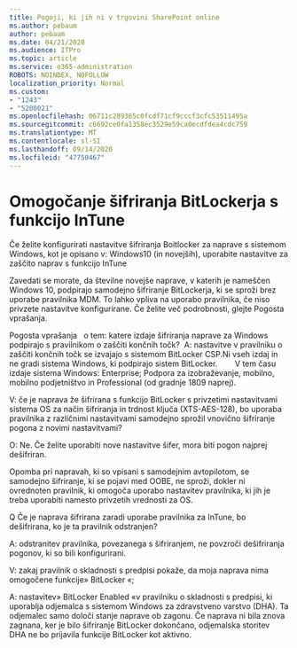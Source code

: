```yaml
---
title: Pogoji, ki jih ni v trgovini SharePoint online
ms.author: pebaum
author: pebaum
ms.date: 04/21/2020
ms.audience: ITPro
ms.topic: article
ms.service: o365-administration
ROBOTS: NOINDEX, NOFOLLOW
localization_priority: Normal
ms.custom:
- "1243"
- "5200021"
ms.openlocfilehash: 06711c289365c0fcdf71cf9cccf3cfc53511495a
ms.sourcegitcommit: c6692ce0fa1358ec3529e59ca0ecdfdea4cdc759
ms.translationtype: MT
ms.contentlocale: sl-SI
ms.lasthandoff: 09/14/2020
ms.locfileid: "47750467"
---
```

# <a name="enabling-bitlocker-encryption-with-intune"></a>Omogočanje šifriranja BitLockerja s funkcijo InTune

Če želite konfigurirati nastavitve šifriranja Boitlocker za naprave s sistemom Windows, kot je opisano v: Windows10 (in novejših), uporabite nastavitve za zaščito naprav s funkcijo InTune

Zavedati se morate, da številne novejše naprave, v katerih je nameščen Windows 10, podpirajo samodejno šifriranje BitLockerja, ki se sproži brez uporabe pravilnika MDM. To lahko vpliva na uporabo pravilnika, če niso privzete nastavitve konfigurirane. Če želite več podrobnosti, glejte Pogosta vprašanja.


Pogosta vprašanja   o tem: katere izdaje šifriranja naprave za Windows podpirajo s pravilnikom o zaščiti končnih točk?
 A: nastavitve v pravilniku o zaščiti končnih točk se izvajajo s sistemom BitLocker CSP.Ni vseh izdaj in ne gradi sistema Windows, ki podpirajo sistem BitLocker. 
      V tem času izdaje sistema Windows: Enterprise; Podpora za izobraževanje, mobilno, mobilno podjetništvo in Professional (od gradnje 1809 naprej).




V: če je naprava že šifrirana s funkcijo BitLocker s privzetimi nastavitvami sistema OS za način šifriranja in trdnost ključa (XTS-AES-128), bo uporaba pravilnika z različnimi nastavitvami samodejno sprožil vnovično šifriranje pogona z novimi nastavitvami?

O: Ne. Če želite uporabiti nove nastavitve šifer, mora biti pogon najprej dešifriran.

Opomba pri napravah, ki so vpisani s samodejnim avtopilotom, se samodejno šifriranje, ki se pojavi med OOBE, ne sproži, dokler ni ovrednoten pravilnik, ki omogoča uporabo nastavitev pravilnika, ki jih je treba uporabiti namesto privzetih vrednosti za OS.




Q Če je naprava šifrirana zaradi uporabe pravilnika za InTune, bo dešifrirana, ko je ta pravilnik odstranjen?

A: odstranitev pravilnika, povezanega s šifriranjem, ne povzroči dešifriranja pogonov, ki so bili konfigurirani.




V: zakaj pravilnik o skladnosti s predpisi pokaže, da moja naprava nima omogočene funkcije» BitLocker «;

A: nastavitev» BitLocker Enabled «v pravilniku o skladnosti s predpisi, ki uporablja odjemalca s sistemom Windows za zdravstveno varstvo (DHA). Ta odjemalec samo določi stanje naprave ob zagonu. Če naprava ni bila znova zagnana, ker je bilo šifriranje BitLocker dokončano, odjemalska storitev DHA ne bo prijavila funkcije BitLocker kot aktivno.